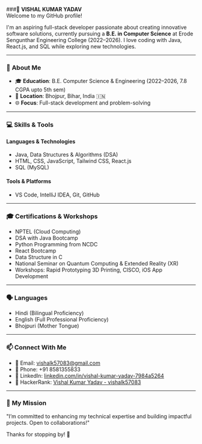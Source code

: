 ###👋 **VISHAL KUMAR YADAV**  
Welcome to my GitHub profile!

I'm an aspiring full-stack developer passionate about creating innovative software solutions, currently pursuing a **B.E. in Computer Science** at Erode Sengunthar Engineering College (2022–2026). I love coding with Java, React.js, and SQL while exploring new technologies.

---

### 🌱 **About Me**  
- 🎓 **Education**: B.E. Computer Science & Engineering (2022–2026, 7.8 CGPA upto 5th sem)  
- 📍 **Location**: Bhojpur, Bihar, India 🇮🇳  
- 🌐 **Focus**: Full-stack development and problem-solving  

---

### 💻 **Skills & Tools**  
#### Languages & Technologies  
- Java, Data Structures & Algorithms (DSA)  
- HTML, CSS, JavaScript, Tailwind CSS, React.js  
- SQL (MySQL)  

#### Tools & Platforms  
- VS Code, IntelliJ IDEA, Git, GitHub  

---

### 🎓 **Certifications & Workshops**  
- NPTEL (Cloud Computing)  
- DSA with Java Bootcamp  
- Python Programming from NCDC  
- React Bootcamp  
- Data Structure in C  
- National Seminar on Quantum Computing & Extended Reality (XR)  
- Workshops: Rapid Prototyping 3D Printing, CISCO, iOS App Development  

---

### 🗣️ **Languages**  
- Hindi (Bilingual Proficiency)  
- English (Full Professional Proficiency)  
- Bhojpuri (Mother Tongue)  

---

### 📫 **Connect With Me**  
- 📧 Email: vishalk57083@gmail.com  
- 📱 Phone: +91 8581355833  
- 🔗 LinkedIn: [linkedin.com/in/vishal-kumar-yadav-7984a5264](https://www.linkedin.com/in/vishal-kumar-yadav-7984a5264)  
- 🔗 HackerRank: [Vishal Kumar Yadav - vishalk57083](https://www.hackerrank.com/vishalk57083)  

---

### 🌟 **My Mission**  
"I’m committed to enhancing my technical expertise and building impactful projects. Open to collaborations!"  

Thanks for stopping by! 🌟
